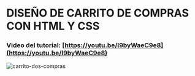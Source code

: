 # DISEÑO DE CARRITO DE COMPRAS CON HTML Y CSS
### Video del tutorial: [https://youtu.be/I9byWaeC9e8](https://youtu.be/I9byWaeC9e8)

![carrito-dos-compras](https://user-images.githubusercontent.com/85034795/232850301-346f08df-84c1-470b-a059-08cf7dbe0746.png)
